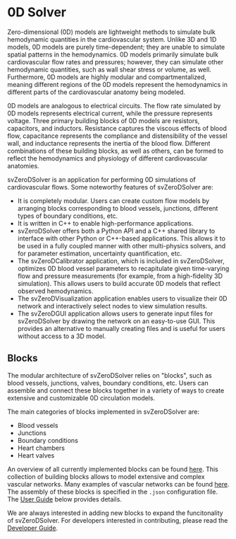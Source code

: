 # 0D Solver

Zero-dimensional (0D) models are lightweight methods to simulate bulk hemodynamic quantities in the cardiovascular system. Unlike 3D and 1D models, 0D models are purely time-dependent; they are unable to simulate spatial patterns in the hemodynamics. 0D models primarily simulate bulk cardiovascular flow rates and pressures; however, they can simulate other hemodynamic quantities, such as wall shear stress or volume, as well. Furthermore, 0D models are highly modular and compartmentalized, meaning different regions of the 0D models represent the hemodynamics in different parts of the cardiovascular anatomy being modeled.

0D models are analogous to electrical circuits. The flow rate simulated by 0D models represents electrical current, while the pressure represents voltage. Three primary building blocks of 0D models are resistors, capacitors, and inductors. Resistance captures the viscous effects of blood flow, capacitance represents the compliance and distensibility of the vessel wall, and inductance represents the inertia of the blood flow. Different combinations of these building blocks, as well as others, can be formed to reflect the hemodynamics and physiology of different cardiovascular anatomies.

svZeroDSolver is an application for performing 0D simulations of cardiovascular flows. Some noteworthy features of svZeroDSolver are:

<ul style="list-style-type:disc;">
<li> It is completely modular. Users can create custom flow models by arranging blocks corresponding to blood vessels, junctions, different types of boundary conditions, etc. </li>
<li> It is written in C++ to enable high-performance applications. </li>
<li> svZeroDSolver offers both a Python API and a C++ shared library to interface with other Python or C++-based applications. This allows it to be used in a fully coupled manner with other multi-physics solvers, and for parameter estimation, uncertainty quantification, etc. </li>
<li> The svZeroDCalibrator application, which is included in svZeroDSolver, optimizes 0D blood vessel parameters to recapitulate given time-varying flow and pressure measurements (for example, from a high-fidelity 3D simulation). This allows users to build accurate 0D models that reflect observed hemodynamics. </li>
<li> The svZeroDVisualization application enables users to visualize their 0D network and interactively select nodes to view simulation results. </li>
<li> The svZeroDGUI application allows users to generate input files for svZeroDSolver by drawing the network on an easy-to-use GUI. This provides an alternative to manually creating files and is useful for users without access to a 3D model. </li>
</ul>

## Blocks

The modular architecture of svZeroDSolver relies on "blocks", such as blood vessels, junctions, valves, boundary conditions, etc. Users can assemble and connect these blocks together in a variety of ways to create extensive and customizable 0D circulation models.   

The main categories of blocks implemented in svZeroDSolver are:

<ul style="list-style-type:disc;">
<li> Blood vessels </li>
<li> Junctions </li>
<li> Boundary conditions </li>
<li> Heart chambers </li>
<li> Heart valves </li>
</ul>

An overview of all currently implemented blocks can be found [here](https://simvascular.github.io/svZeroDSolver/class_block.html). This collection of building blocks allows to model extensive and complex vascular networks. Many examples of vascular networks can be found [here](https://github.com/simvascular/svZeroDSolver/tree/master/tests/cases). The assembly of these blocks is specified in the `.json` configuration file. The <a href="#0d-solver-user-guide">User Guide</a> below provides details.

We are always interested in adding new blocks to expand the funcitonality of svZeroDSolver. For developers interested in contributing, please read the [Developer Guide](https://simvascular.github.io/svZeroDSolver/developer_guide.html). 
